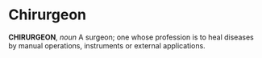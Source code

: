# Chirurgeon

**CHIRURGEON**, _noun_ A surgeon; one whose profession is to heal diseases by manual operations, instruments or external applications.